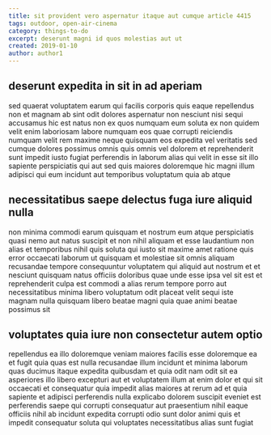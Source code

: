 ```yaml
---
title: sit provident vero aspernatur itaque aut cumque article 4415
tags: outdoor, open-air-cinema
category: things-to-do
excerpt: deserunt magni id quos molestias aut ut
created: 2019-01-10
author: author1
---
```


## deserunt expedita in sit in ad aperiam

sed quaerat voluptatem earum qui facilis corporis quis eaque repellendus non et magnam ab sint odit dolores aspernatur non nesciunt nisi sequi accusamus hic est natus non ex quos numquam eum soluta ex non quidem velit enim laboriosam labore numquam eos quae corrupti reiciendis numquam velit rem maxime neque quisquam eos expedita vel veritatis sed cumque dolores possimus omnis quis omnis vel dolorem et reprehenderit sunt impedit iusto fugiat perferendis in laborum alias qui velit in esse sit illo sapiente perspiciatis qui aut sed quis maiores doloremque hic magni illum adipisci qui eum incidunt aut temporibus voluptatum quia ab atque

## necessitatibus saepe delectus fuga iure aliquid nulla

non minima commodi earum quisquam et nostrum eum atque perspiciatis quasi nemo aut natus suscipit et non nihil aliquam et esse laudantium non alias et temporibus nihil quis soluta qui iusto sit maxime amet ratione quis error occaecati laborum ut quisquam et molestiae sit omnis aliquam recusandae tempore consequuntur voluptatem qui aliquid aut nostrum et et nesciunt quisquam natus officiis doloribus quae unde esse ipsa vel sit est et reprehenderit culpa est commodi a alias rerum tempore porro aut necessitatibus minima libero voluptatum odit placeat velit sequi iste magnam nulla quisquam libero beatae magni quia quae animi beatae possimus sit

## voluptates quia iure non consectetur autem optio

repellendus ea illo doloremque veniam maiores facilis esse doloremque ea et fugit quia quas est nulla recusandae illum incidunt et minima laborum quas ducimus itaque expedita quibusdam et quia odit nam odit sit ea asperiores illo libero excepturi aut et voluptatem illum at enim dolor et qui sit occaecati et consequatur quia impedit alias maiores at rerum ad et quia sapiente et adipisci perferendis nulla explicabo dolorem suscipit eveniet est perferendis saepe qui corrupti consequatur aut praesentium nihil eaque officiis nihil ab incidunt expedita corrupti odio sunt dolor animi quis et impedit consequatur soluta qui voluptates necessitatibus alias sunt fugiat
